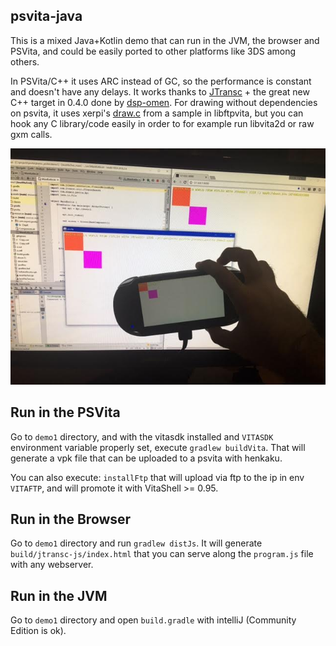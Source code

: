 ## psvita-java

This is a mixed Java+Kotlin demo that can run in the JVM, the browser and PSVita,
and could be easily ported to other platforms like 3DS among others.

In PSVita/C++ it uses ARC instead of GC, so the performance is constant and doesn't
have any delays. It works thanks to [JTransc](https://github.com/jtransc/jtransc) +
the great new C++ target in 0.4.0 done by [dsp-omen](https://github.com/dsp-omen).
For drawing without dependencies on psvita, it uses xerpi's [draw.c](https://github.com/xerpi/libftpvita/blob/master/sample/draw.c) from a sample in libftpvita, but you can hook any C library/code easily in order to for example run libvita2d or raw gxm calls.

![0.jpg](0.jpg)

## Run in the PSVita

Go to `demo1` directory, and with the vitasdk installed and `VITASDK` environment variable properly set, execute `gradlew buildVita`.
That will generate a vpk file that can be uploaded to a psvita with henkaku.

You can also execute: `installFtp` that will upload via ftp to the ip in env `VITAFTP`, and will promote it with VitaShell >= 0.95.

## Run in the Browser

Go to `demo1` directory and run `gradlew distJs`. It will generate `build/jtransc-js/index.html` that you can serve along the `program.js` file with any webserver.

## Run in the JVM

Go to `demo1` directory and open `build.gradle` with intelliJ (Community Edition is ok).
